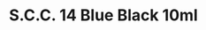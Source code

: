 ---
layout: product
title: "S.C.C. 14 Blue Black 10ml"
price: "330" 
desc: "Nitro 10mL"
img_path: "/assets/img/RC036.webp"
brand: "AK "
available: true
special_offer: false
new: false
soon: false
cat: "020000"
subcat: "020200"
subsubcat: "020201"
sifra: "RC036"
popular: false
spec: false
---